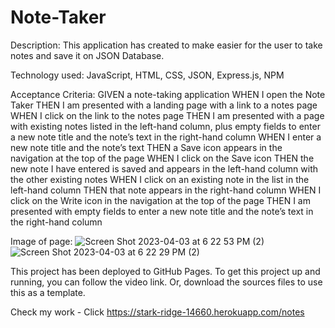 # Note-Taker

Description:
This application has created to make easier for the user to take notes and save it on JSON Database.

Technology used: JavaScript, HTML, CSS, JSON, Express.js, NPM

Acceptance Criteria:
GIVEN a note-taking application
WHEN I open the Note Taker
THEN I am presented with a landing page with a link to a notes page
WHEN I click on the link to the notes page
THEN I am presented with a page with existing notes listed in the left-hand column, plus empty fields to enter a new note title and the note’s text in the right-hand column
WHEN I enter a new note title and the note’s text
THEN a Save icon appears in the navigation at the top of the page
WHEN I click on the Save icon
THEN the new note I have entered is saved and appears in the left-hand column with the other existing notes
WHEN I click on an existing note in the list in the left-hand column
THEN that note appears in the right-hand column
WHEN I click on the Write icon in the navigation at the top of the page
THEN I am presented with empty fields to enter a new note title and the note’s text in the right-hand column

Image of page:
![Screen Shot 2023-04-03 at 6 22 53 PM (2)](https://user-images.githubusercontent.com/119641606/229662532-106ed5e9-e8d3-4f64-87e0-641eda18f34c.png)
![Screen Shot 2023-04-03 at 6 22 29 PM (2)](https://user-images.githubusercontent.com/119641606/229662547-6e539728-abae-49fa-b29e-86f953d17b0f.png)


This project has been deployed to GitHub Pages. To get this project up and running, you can follow the video link. Or, download the sources files to use this as a template.

Check my work - Click https://stark-ridge-14660.herokuapp.com/notes
